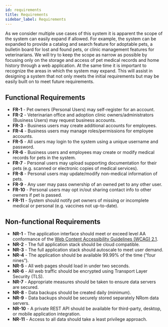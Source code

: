 ```yaml
---
id: requirements
title: Requirements
sidebar_label: Requirements
---
```


As we consider multiple use cases of this system it is apparent the scope of the system can easily expand if allowed. For example, the system can be expanded to provide a catalog and search feature for adoptable pets, a bulletin board for lost and found pets, or clinic management features for veterinarians. We will try to keep the scope as narrow as possible by focusing only on the storage and access of pet medical records and home history through a web application. At the same time it is important to recognize the areas in which the system may expand. This will assist in designing a system that not only meets the initial requirements but may be easily built on to meet future requirements.

## Functional Requirements

- **FR-1** - Pet owners (Personal Users) may self-register for an account.
- **FR-2** - Veterinarian office and adoption clinic owners/administrators (Business Users) may request business accounts.
- **FR-3** - Business users may create additional accounts for employees.
- **FR-4** - Business users may manage roles/permissions for employee accounts.
- **FR-5** - All users may login to the system using a unique username and password.
- **FR-6** - Business users and employees may create or modify medical records for pets in the system.
- **FR-7** - Personal users may upload supporting documentation for their pets (e.g. scanned or electronic copies of medical services).
- **FR-8** - Personal users may update/modify non-medical information of pets.
- **FR-9** - Any user may pass ownership of an owned pet to any other user.
- **FR-10** - Personal users may opt in/out sharing contact info to other owners if pet is passed.
- **FR-11** - System should notify pet owners of missing or incomplete medical or personal (e.g. vaccines not up-to-date).

## Non-functional Requirements

- **NR-1** - The application interface should meet or exceed level AA conformance of the [Web Content Accessibility Guidelines (WCAG) 2.1](https://www.w3.org/TR/WCAG21/).
- **NR-2** - The full application stack should be cloud compatible.
- **NR-3** - The full application stack should autoscale to meet user demand.
- **NR-4** - The application should be available 99.99% of the time (“four nines”).
- **NR-5** - All web pages should load in under two seconds.
- **NR-6** - All web traffic should be encrypted using Transport Layer Security (TLS).
- **NR-7** - Appropriate measures should be taken to ensure data servers are secured.
- **NR-8** - Data backups should be created daily (minimum).
- **NR-9** - Data backups should be securely stored separately NRom data servers.
- **NR-10** - A private REST API should be available for third-party, desktop, or mobile application integration.
- **NR-11** - Access to all data should take a least privilege approach.

